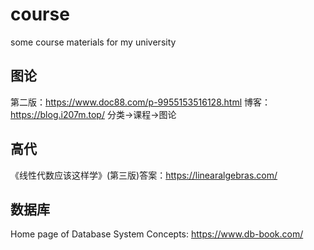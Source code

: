 # course
some course materials for my university

## 图论
第二版：https://www.doc88.com/p-9955153516128.html
博客：https://blog.i207m.top/ 分类->课程->图论

## 高代
《线性代数应该这样学》(第三版)答案：https://linearalgebras.com/

## 数据库
Home page of Database System Concepts: https://www.db-book.com/
